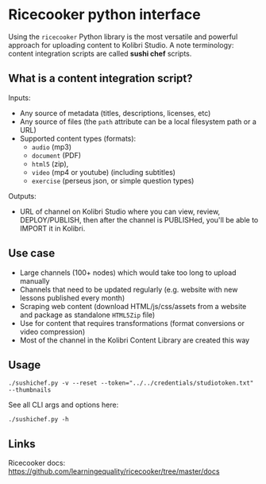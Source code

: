 Ricecooker python interface
===========================
Using the `ricecooker` Python library is the most versatile and powerful approach
for uploading content to Kolibri Studio.
A note terminology: content integration scripts are called **sushi chef** scripts.


What is a content integration script?
-------------------------------------

Inputs:

  - Any source of metadata (titles, descriptions, licenses, etc)
  - Any source of files (the `path` attribute can be a local filesystem path or a URL)
  - Supported content types (formats):
    - `audio` (mp3)
    - `document` (PDF)
    - `html5` (zip),
    - `video` (mp4 or youtube) (including subtitles)
    - `exercise` (perseus json, or simple question types)


Outputs:

  - URL of channel on Kolibri Studio where you can view, review, DEPLOY/PUBLISH,
    then after the channel is PUBLISHed, you'll be able to IMPORT it in Kolibri.



Use case
--------
  - Large channels (100+ nodes) which would take too long to upload manually
  - Channels that need to be updated regularly (e.g. website with new lessons published every month)
  - Scraping web content (download HTML/js/css/assets from a website and package as standalone `HTML5Zip` file)
  - Use for content that requires transformations (format conversions or video compression)
  - Most of the channel in the Kolibri Content Library are created this way


Usage
-----

    ./sushichef.py -v --reset --token="../../credentials/studiotoken.txt" --thumbnails



See all CLI args and options here:

    ./sushichef.py -h







Links
-----
Ricecooker docs: https://github.com/learningequality/ricecooker/tree/master/docs

